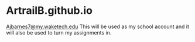 # ArtrailB.github.io
Ajbarnes7@my.waketech.edu This will be used as my school account and it will also be used to turn my assignments in. 
